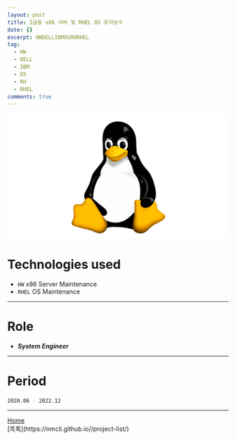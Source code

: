 ```yaml
---
layout: post
title: I금융 x86 서버 및 RHEL OS 유지보수
date: {}
excerpt: HWDELLIBMOSRHRHEL
tag:
  - HW
  - DELL
  - IBM
  - OS
  - RH
  - RHEL
comments: true
---
```


![Untitled](/assets/img/linux_logo.png)
# Technologies used
* `HW` x86 Server Maintenance
* `RHEL` OS Maintenance

---

# Role
* ***System Engineer***

---

# Period
```bash
2020.06 - 2022.12
```
---

<div markdown="0"><a href="#" class="btn">Home</a></div>
[목록](https://nmcli.github.io//project-list/)
